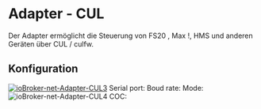 # Adapter - CUL

Der Adapter ermöglicht die Steuerung von FS20 , Max !, HMS und anderen Geräten über CUL / culfw.



## Konfiguration

[![ioBroker-net-Adapter-CUL3](http://www.iobroker.net/wp-content/uploads/2015/04/ioBroker-net-Adapter-CUL3-300x192.png)](http://www.iobroker.net/wp-content/uploads/2015/04/ioBroker-net-Adapter-CUL3.png) Serial port: Boud rate: Mode: ![ioBroker-net-Adapter-CUL4](http://www.iobroker.net/wp-content/uploads/2015/04/ioBroker-net-Adapter-CUL4.png) COC: